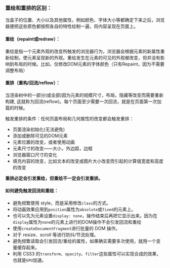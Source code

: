 ### 重绘和重排的区别：

当盒子的位置、大小以及其他属性，例如颜色、字体大小等都确定下来之后，浏览器便把这些原色都按照各自的特性绘制一遍，将内容呈现在页面上。

#### **重绘（repaint或redraw）**：

重绘是指一个元素外观的改变所触发的浏览器行为，浏览器会根据元素的新属性重新绘制，使元素呈现新的外观。重绘发生在元素的可见的外观被改变，但并没有影响到布局的时候。比如，仅修改DOM元素的字体颜色（只有Repaint，因为不需要调整布局）

#### **重排（重构/回流/reflow）**：

当渲染树中的一部分(或全部)因为元素的规模尺寸，布局，隐藏等改变而需要重新构建, 这就称为回流(reflow)。每个页面至少需要一次回流，就是在页面第一次加载的时候。

触发重排的条件：任何页面布局和几何属性的改变都会触发重排：

- 页面渲染初始化(无法避免)
- 添加或删除可见的DOM元素
- 元素位置的改变，或者使用动画
- 元素尺寸的改变——大小，外边距，边框
- 浏览器窗口尺寸的变化
- 填充内容的改变，比如文本的改变或图片大小改变而引起的计算值宽度和高度的改变

**重排必定会引发重绘，但重绘不一定会引发重排。**

#### **如何避免触发回流和重绘**：

- 避免频繁使用 style，而是采用修改`class`的方式。
- 将动画效果应用到`position`属性为`absolute`或`fixed`的元素上。
- 也可以先为元素设置`display: none`，操作结束后再把它显示出来。因为在`display`属性为`none`的元素上进行的DOM操作不会引发回流和重绘
- 使用`createDocumentFragment`进行批量的 DOM 操作。
- 对于 resize、scroll 等进行防抖/节流处理。
- 避免频繁读取会引发回流/重绘的属性，如果确实需要多次使用，就用一个变量缓存起来。
- 利用 CSS3 的`transform`、`opacity`、`filter`这些属性可以实现合成的效果，也就是`GPU`加速。